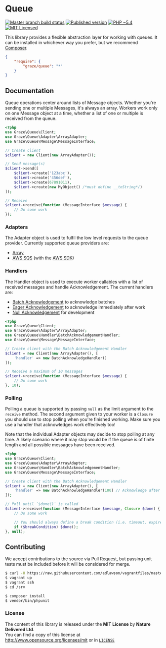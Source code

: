 # Queue

[![Master branch build status][ico-build]][travis]
[![Published version][ico-package]][package]
[![PHP ~5.4][ico-engine]][lang]
[![MIT Licensed][ico-license]][license]

This library provides a flexible abstraction layer for working with queues. It
can be installed in whichever way you prefer, but we recommend
[Composer][package].
```json
{
    "require": {
        "graze/queue": "*"
    }
}
```

## Documentation
Queue operations center around lists of Message objects. Whether you're sending
one or multiple Messages, it's always an array. Workers work only on one Message
object at a time, whether a list of one or multiple is received from the queue.
```php
<?php
use Graze\Queue\Client;
use Graze\Queue\Adapter\ArrayAdapter;
use Graze\Queue\Message\MessageInterface;

// Create client
$client = new Client(new ArrayAdapter());

// Send message(s)
$client->send([
    $client->create('123abc'),
    $client->create('456def'),
    $client->create(67891011),
    $client->create(new MyObject() /*must define __toString*/)
]);

// Receive
$client->receive(function (MessageInterface $message) {
    // Do some work
});
```

### Adapters
The Adapter object is used to fulfil the low level requests to the queue
provider. Currently supported queue providers are:
 - [Array](src/Adapter/ArrayAdapter.php)
 - [AWS SQS](src/Adapter/SqsAdapter.php) (with the [AWS SDK](http://aws.amazon.com/sdk-for-php/))

### Handlers
The Handler object is used to execute worker callables with a list of received
messages and handle Acknowledgement. The current handlers are:
 - [Batch Acknowledgement](src/Handler/BatchAcknowledgementHandler.php) to acknowledge batches
 - [Eager Acknowledgement](src/Handler/EagerAcknowledgementHandler.php) to acknowledge immediately after work
 - [Null Acknowledgement](src/Handler/NullAcknowledgementHandler.php) for development

```php
<?php
use Graze\Queue\Client;
use Graze\Queue\Adapter\ArrayAdapter;
use Graze\Queue\Handler\BatchAcknowledgementHandler;
use Graze\Queue\Message\MessageInterface;

// Create client with the Batch Acknowledgement Handler
$client = new Client(new ArrayAdapter(), [
    'handler' => new BatchAcknowledgeHandler()
]);

// Receive a maximum of 10 messages
$client->receive(function (MessageInterface $message) {
    // Do some work
}, 10);
```

### Polling
Polling a queue is supported by passing `null` as the limit argument to the
`receive` method. The second argument given to your worker is a `Closure` you
should use to stop polling when you're finished working. Make sure you use a
handler that acknowledges work effectively too!

Note that the individual Adapter objects may decide to stop polling at any time.
A likely scenario where it may stop would be if the queue is of finite length
and all possible messages have been received.
```php
<?php
use Graze\Queue\Client;
use Graze\Queue\Adapter\ArrayAdapter;
use Graze\Queue\Handler\BatchAcknowledgementHandler;
use Graze\Queue\Message\MessageInterface;

// Create client with the Batch Acknowledgement Handler
$client = new Client(new ArrayAdapter(), [
    'handler' => new BatchAcknowledgeHandler(100) // Acknowledge after 100 messages
]);

// Poll until `$done()` is called
$client->receive(function (MessageInterface $message, Closure $done) {
    // Do some work

    // You should always define a break condition (i.e. timeout, expired session, etc)
    if ($breakCondition) $done();
}, null);
```

## Contributing
We accept contributions to the source via Pull Request, but passing unit tests
must be included before it will be considered for merge.
```bash
$ curl -O https://raw.githubusercontent.com/adlawson/vagrantfiles/master/php/Vagrantfile
$ vagrant up
$ vagrant ssh
$ cd /srv

$ composer install
$ vendor/bin/phpunit
```

### License
The content of this library is released under the **MIT License** by
**Nature Delivered Ltd**.<br/> You can find a copy of this license at
http://www.opensource.org/licenses/mit or in [`LICENSE`][license]

<!-- Links -->
[travis]: https://travis-ci.org/graze/queue
[lang]: http://php.net
[package]: https://packagist.org/packages/graze/queue
[ico-license]: http://img.shields.io/packagist/l/graze/queue.svg?style=flat
[ico-package]: http://img.shields.io/packagist/v/graze/queue.svg?style=flat
[ico-build]: http://img.shields.io/travis/graze/queue/master.svg?style=flat
[ico-engine]: http://img.shields.io/badge/php-~5.4-8892BF.svg?style=flat
[license]: LICENSE
